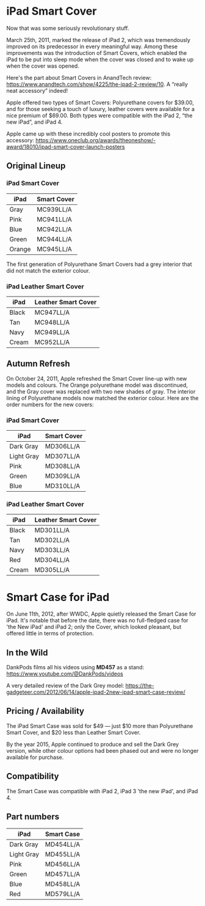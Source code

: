 # iPad Smart Cover

Now that was some seriously revolutionary stuff.

March 25th, 2011, marked the release of iPad 2, which was tremendously improved on its predecessor in every meaningful way. Among these improvements was the introduction of Smart Covers, which enabled the iPad to be put into sleep mode when the cover was closed and to wake up when the cover was opened.

Here's the part about Smart Covers in AnandTech review: https://www.anandtech.com/show/4225/the-ipad-2-review/10. A “really neat accessory” indeed!

Apple offered two types of Smart Covers: Polyurethane covers for \$39.00, and for those seeking a touch of luxury, leather covers were available for a nice premium of \$69.00. Both types were compatible with the iPad 2, “the new iPad”, and iPad 4.

Apple came up with these incredibly cool posters to promote this accessory: https://www.oneclub.org/awards/theoneshow/-award/18010/ipad-smart-cover-launch-posters

## Original Lineup

### iPad Smart Cover

| iPad   | Smart Cover |
| ------ | ----------- |
| Gray   | MC939LL/A   |
| Pink   | MC941LL/A   |
| Blue   | MC942LL/A   |
| Green  | MC944LL/A   |
| Orange | MC945LL/A   |

The first generation of Polyurethane Smart Covers had a grey interior that did not match the exterior colour.

### iPad Leather Smart Cover

| iPad  | Leather Smart Cover |
| ----- | ------------------- |
| Black | MC947LL/A           |
| Tan   | MC948LL/A           |
| Navy  | MC949LL/A           |
| Cream | MC952LL/A           |

## Autumn Refresh

On October 24, 2011, Apple refreshed the Smart Cover line-up with new models and colours. The Orange polyurethane model was discontinued, and the Gray cover was replaced with two new shades of gray. The interior lining of Polyurethane models now matched the exterior colour. Here are the order numbers for the new covers:

### iPad Smart Cover

| iPad       | Smart Cover |
| ---------- | ----------- |
| Dark Gray  | MD306LL/A   |
| Light Gray | MD307LL/A   |
| Pink       | MD308LL/A   |
| Green      | MD309LL/A   |
| Blue       | MD310LL/A   |

### iPad Leather Smart Cover

| iPad  | Leather Smart Cover |
| ----- | ------------------- |
| Black | MD301LL/A           |
| Tan   | MD302LL/A           |
| Navy  | MD303LL/A           |
| Red   | MD304LL/A           |
| Cream | MD305LL/A           |

# Smart Case for iPad

On June 11th, 2012, after WWDC, Apple quietly released the Smart Case for iPad. It's notable that before the date, there was no full-fledged case for 'the New iPad' and iPad 2; only the Cover, which looked pleasant, but offered little in terms of protection.

## In the Wild

DankPods films all his videos using **MD457** as a stand: https://www.youtube.com/@DankPods/videos

A very detailed review of the Dark Grey model: https://the-gadgeteer.com/2012/06/14/apple-ipad-2new-ipad-smart-case-review/

## Pricing / Availability

The iPad Smart Case was sold for \$49 — just \$10 more than Polyurethane Smart Cover, and $20 less than Leather Smart Cover.

By the year 2015, Apple continued to produce and sell the Dark Grey version, while other colour options had been phased out and were no longer available for purchase.

## Compatibility

The Smart Case was compatible with iPad 2, iPad 3 'the new iPad', and iPad 4.

## Part numbers

| iPad       | Smart Case |
| ---------- | ---------- |
| Dark Gray  | MD454LL/A  |
| Light Gray | MD455LL/A  |
| Pink       | MD456LL/A  |
| Green      | MD457LL/A  |
| Blue       | MD458LL/A  |
| Red        | MD579LL/A  |
